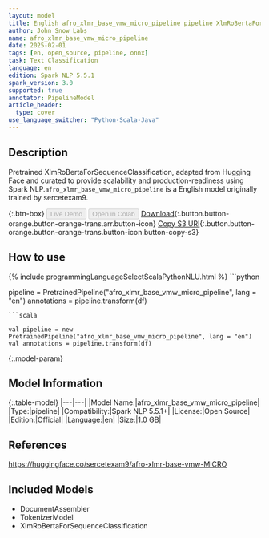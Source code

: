 ```yaml
---
layout: model
title: English afro_xlmr_base_vmw_micro_pipeline pipeline XlmRoBertaForSequenceClassification from sercetexam9
author: John Snow Labs
name: afro_xlmr_base_vmw_micro_pipeline
date: 2025-02-01
tags: [en, open_source, pipeline, onnx]
task: Text Classification
language: en
edition: Spark NLP 5.5.1
spark_version: 3.0
supported: true
annotator: PipelineModel
article_header:
  type: cover
use_language_switcher: "Python-Scala-Java"
---
```


## Description

Pretrained XlmRoBertaForSequenceClassification, adapted from Hugging Face and curated to provide scalability and production-readiness using Spark NLP.`afro_xlmr_base_vmw_micro_pipeline` is a English model originally trained by sercetexam9.

{:.btn-box}
<button class="button button-orange" disabled>Live Demo</button>
<button class="button button-orange" disabled>Open in Colab</button>
[Download](https://s3.amazonaws.com/auxdata.johnsnowlabs.com/public/models/afro_xlmr_base_vmw_micro_pipeline_en_5.5.1_3.0_1738413483562.zip){:.button.button-orange.button-orange-trans.arr.button-icon}
[Copy S3 URI](s3://auxdata.johnsnowlabs.com/public/models/afro_xlmr_base_vmw_micro_pipeline_en_5.5.1_3.0_1738413483562.zip){:.button.button-orange.button-orange-trans.button-icon.button-copy-s3}

## How to use



<div class="tabs-box" markdown="1">
{% include programmingLanguageSelectScalaPythonNLU.html %}
```python

pipeline = PretrainedPipeline("afro_xlmr_base_vmw_micro_pipeline", lang = "en")
annotations =  pipeline.transform(df)   

```
```scala

val pipeline = new PretrainedPipeline("afro_xlmr_base_vmw_micro_pipeline", lang = "en")
val annotations = pipeline.transform(df)

```
</div>

{:.model-param}
## Model Information

{:.table-model}
|---|---|
|Model Name:|afro_xlmr_base_vmw_micro_pipeline|
|Type:|pipeline|
|Compatibility:|Spark NLP 5.5.1+|
|License:|Open Source|
|Edition:|Official|
|Language:|en|
|Size:|1.0 GB|

## References

https://huggingface.co/sercetexam9/afro-xlmr-base-vmw-MICRO

## Included Models

- DocumentAssembler
- TokenizerModel
- XlmRoBertaForSequenceClassification